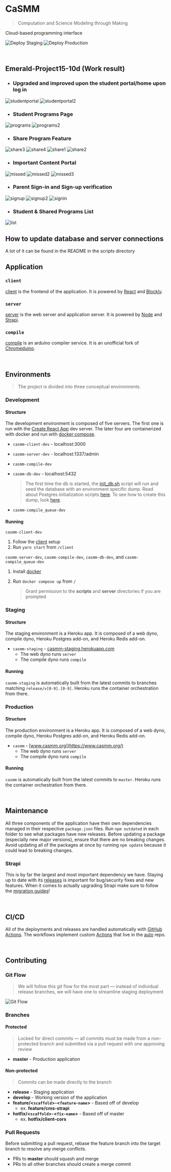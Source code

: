 # CaSMM

> Computation and Science Modeling through Making

Cloud-based programming interface

![Deploy Staging](https://github.com/STEM-C/CaSMM/workflows/Deploy%20Staging/badge.svg)
![Deploy Production](https://github.com/STEM-C/CaSMM/workflows/Deploy%20Production/badge.svg)

<br/>

## Emerald-Project15-10d (Work result)
* ### Upgraded and improved upon the student portal/home upon log in
![studentportal](https://github.com/CEN3031-FINAL/Emerald-Project15-10d/assets/100718093/ed44563f-c2c5-4dc1-b541-e68db61f49f0)
![studentportal2](https://github.com/CEN3031-FINAL/Emerald-Project15-10d/assets/100718093/8fdde2bd-98e0-4f41-bf60-ef36c5fc90bf)


* ### Student Programs Page
![programs](https://github.com/CEN3031-FINAL/Emerald-Project15-10d/assets/100718093/fc74a9ec-2752-48c0-8314-109f264310fa)
![programs2](https://github.com/CEN3031-FINAL/Emerald-Project15-10d/assets/100718093/72f18762-b6d2-4ede-a6e7-45e8ec1e0185)


* ### Share Program Feature
![share3](https://github.com/CEN3031-FINAL/Emerald-Project15-10d/assets/100718093/3d20c874-b02f-42f1-a17b-7377aa505b5f)
![share4](https://github.com/CEN3031-FINAL/Emerald-Project15-10d/assets/100718093/6f986aaa-43ad-4d8e-a3cf-2742ca9ffbef)
![share1](https://github.com/CEN3031-FINAL/Emerald-Project15-10d/assets/100718093/bc6479bb-d5d4-4f46-ad7c-787a79350acd)
![share2](https://github.com/CEN3031-FINAL/Emerald-Project15-10d/assets/100718093/9ffbc988-fbc7-4bf7-a4e5-8013cd6d8568)


* ### Important Content Portal
![missed](https://github.com/CEN3031-FINAL/Emerald-Project15-10d/assets/100718093/2386f85b-58d4-4077-9132-e2653b69779b)
![missed2](https://github.com/CEN3031-FINAL/Emerald-Project15-10d/assets/100718093/f6802dfd-122d-4af6-9a2a-61b86744c1a0)
![missed3](https://github.com/CEN3031-FINAL/Emerald-Project15-10d/assets/100718093/51fe772f-d289-4e1e-873d-7abeb974e824)


* ### Parent Sign-in and Sign-up verification
![signup](https://github.com/CEN3031-FINAL/Emerald-Project15-10d/assets/100718093/453c49f1-ce52-4532-a355-4310583587b2)
![signup2](https://github.com/CEN3031-FINAL/Emerald-Project15-10d/assets/100718093/392bf480-e79c-4252-824a-b3f9bbe33e3f)
![signin](https://github.com/CEN3031-FINAL/Emerald-Project15-10d/assets/100718093/6553b736-6929-46fe-bd7b-55bbeb356b8c)


* ### Student & Shared Programs List
![list](https://github.com/CEN3031-FINAL/Emerald-Project15-10d/assets/100718093/7140fe91-4f16-4a03-9747-0cea1bdde3d6)

## How to update database and server connections
A lot of it can be found in the README in the scripts directory







## Application

### `client` 
[client](/client#client) is the frontend of the application. It is powered by [React](https://reactjs.org/) and [Blockly](https://developers.google.com/blockly).

### `server`

[server](/server#server) is the web server and application server. It is powered by [Node](https://nodejs.org/en/) and [Strapi](https://docs-v3.strapi.io/developer-docs/latest/getting-started/introduction.html).

### `compile`

  [compile](/compile#compile) is an arduino compiler service. It is an unofficial fork of [Chromeduino](https://github.com/spaceneedle/Chromeduino).

<br/>

## Environments

> The project is divided into three conceptual environments.

### Development
#### Structure

The development environment is composed of five servers. The first one is run with the [Create React App](https://create-react-app.dev/docs/getting-started/) dev server. The later four are containerized with docker and run with [docker compose](https://docs.docker.com/compose/).

* `casmm-client-dev` - localhost:3000

* `casmm-server-dev` - localhost:1337/admin

* `casmm-compile-dev` 

* `casmm-db-dev` - localhost:5432

  > The first time the db is started, the [init_db.sh](/scripts/init_db.sh) script will run and seed the database with an environment specific dump. Read about Postgres initialization scripts [here](https://github.com/docker-library/docs/blob/master/postgres/README.md#initialization-scripts). To see how to create this dump, look [here](https://github.com/DavidMagda/CaSMM_fork_2023/blob/develop/scripts/readme.md).

* `casmm-compile_queue-dev`

#### Running

`casmm-client-dev`

1. Follow the [client](/client#setup) setup
2. Run `yarn start` from `/client`

`casmm-server-dev`, `casmm-compile-dev`, `casmm-db-dev`, and `casmm-compile_queue-dev`

1. Install [docker](https://docs.docker.com/get-docker/)

2. Run `docker compose up` from `/`

   > Grant permission to the **scripts** and **server** directories if you are prompted
   

### Staging

#### Structure

The staging environment is a Heroku app. It is composed of a web dyno, compile dyno, Heroku Postgres add-on, and Heroku Redis add-on.

* `casmm-staging` - [casmm-staging.herokuapp.com](https://casmm-staging.herokuapp.com/)
  * The web dyno runs `server`
  * The compile dyno runs `compile`

#### Running

`casmm-staging` is automatically built from the latest commits to branches matching `release/v[0-9].[0-9]`. Heroku runs the container orchestration from there.

### Production

#### Structure

The production environment is a Heroku app. It is composed of a web dyno, compile dyno, Heroku Postgres add-on, and Heroku Redis add-on.

* `casmm` - [www.casmm.org](https://www.casmm.org/)
  * The web dyno runs `server`
  * The compile dyno runs `compile`

#### Running

`casmm` is automatically built from the latest commits to `master`. Heroku runs the container orchestration from there.

<br/>

## Maintenance

All three components of the application have their own dependencies managed in their respective `package.json` files. Run `npm outdated` in each folder to see what packages have new releases. Before updating a package (especially new major versions), ensure that there are no breaking changes. Avoid updating all of the packages at once by running `npm update` because it could lead to breaking changes. 

### Strapi

This is by far the largest and most important dependency we have. Staying up to date with its [releases](https://github.com/strapi/strapi/releases) is important for bug/security fixes and new features. When it comes to actually upgrading Strapi make sure to follow the [migration guides](https://docs-v3.strapi.io/developer-docs/latest/update-migration-guides/migration-guides.html#v3-guides)!

<br/>

## CI/CD

All of the deployments and releases are handled automatically with [GitHub Actions](https://docs.github.com/en/actions). The workflows implement custom [Actions](https://github.com/STEM-C/CaSMM/actions) that live in the [auto](https://github.com/STEM-C/auto) repo.

<br/>

## Contributing

### Git Flow 

> We will follow this git flow for the most part — instead of individual release branches, we will have one to streamline staging deployment 

![Git Flow](https://nvie.com/img/git-model@2x.png)

### Branches

#### Protected

> Locked for direct commits — all commits must be made from a non-protected branch and submitted via a pull request with one approving review

- **master** - Production application

#### Non-protected

> Commits can be made directly to the branch

- **release** - Staging application
- **develop** - Working version of the application
- **feature/<`scaffold`>-<`feature-name`>** - Based off of develop
  - ex. **feature/cms-strapi**
- **hotfix/<`scaffold`>-<`fix-name`>** - Based off of master
  - ex. **hotfix/client-cors**

### Pull Requests

Before submitting a pull request, rebase the feature branch into the target branch to resolve any merge conflicts.

- PRs to **master** should squash and merge
- PRs to all other branches should create a merge commit
